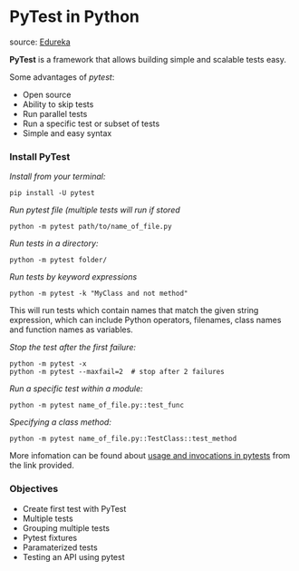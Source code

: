 # PyTest in Python #
source: [Edureka](https://www.youtube.com/watch?v=byaxg00Gf9I)  


**PyTest** is a framework that allows building simple and scalable
tests easy.

Some advantages of *pytest*:
- Open source
- Ability to skip tests
- Run parallel tests
- Run a specific test or subset of tests
- Simple and easy syntax


### Install PyTest ###
*Install from your terminal:*
```
pip install -U pytest
```
*Run pytest file (multiple tests will run if stored*
```
python -m pytest path/to/name_of_file.py
```

*Run tests in a directory:*
```
python -m pytest folder/
```

*Run tests by keyword expressions*
```
python -m pytest -k "MyClass and not method"
```
This will run tests which contain names that match the given string expression,
which can include Python operators, filenames, class names and function names as
variables.

*Stop the test after the first failure:*
```
python -m pytest -x
python -m pytest --maxfail=2  # stop after 2 failures
```

*Run a specific test within a module:*
```
python -m pytest name_of_file.py::test_func
```

*Specifying a class method:*
```
python -m pytest name_of_file.py::TestClass::test_method
```

More infomation can be found about [usage and invocations in pytests](https://docs.pytest.org/en/6.2.x/usage.html) from the link provided.

### Objectives ###
- Create first test with PyTest
- Multiple tests
- Grouping multiple tests
- Pytest fixtures
- Paramaterized tests
- Testing an API using pytest
